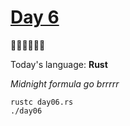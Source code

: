 # [Day 6](https://adventofcode.com/2023/day/6) 
:gift::gift::gift::gift::gift::gift:

Today's language: **Rust**

*Midnight formula go brrrrr*

<!-- quadratic formula go *brrrr* -->

```shell
rustc day06.rs
./day06
```
